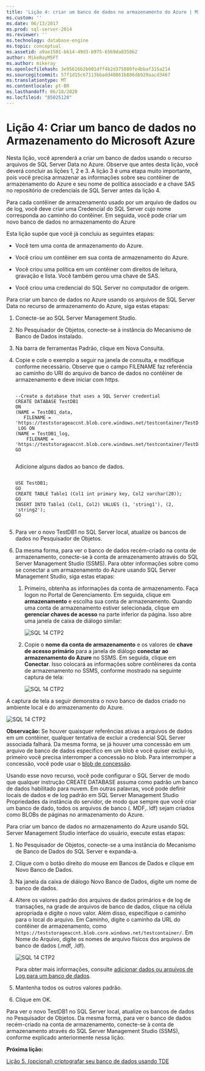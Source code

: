 ```yaml
---
title: 'Lição 4: criar um banco de dados no armazenamento do Azure | Microsoft Docs'
ms.custom: ''
ms.date: 06/13/2017
ms.prod: sql-server-2014
ms.reviewer: ''
ms.technology: database-engine
ms.topic: conceptual
ms.assetid: a9ae1501-b614-49d3-b975-6569da8350b2
author: MikeRayMSFT
ms.author: mikeray
ms.openlocfilehash: 3e95616b2b001dff4b2d375800fe4bbaf315a214
ms.sourcegitcommit: 57f1d15c67113bbadd40861b886d6929aacd3467
ms.translationtype: MT
ms.contentlocale: pt-BR
ms.lasthandoff: 06/18/2020
ms.locfileid: "85025120"
---
```

# <a name="lesson-4-create-a-database-in-azure-storage"></a>Lição 4: Criar um banco de dados no Armazenamento do Microsoft Azure
  Nesta lição, você aprenderá a criar um banco de dados usando o recurso arquivos de SQL Server Data no Azure. Observe que antes desta lição, você deverá concluir as lições 1, 2 e 3. A lição 3 é uma etapa muito importante, pois você precisa armazenar as informações sobre seu contêiner de armazenamento do Azure e seu nome de política associado e a chave SAS no repositório de credenciais de SQL Server antes da lição 4.  
  
 Para cada contêiner de armazenamento usado por um arquivo de dados ou de log, você deve criar uma Credencial do SQL Server cujo nome corresponda ao caminho do contêiner. Em seguida, você pode criar um novo banco de dados no armazenamento do Azure  
  
 Esta lição supõe que você já concluiu as seguintes etapas:  
  
-   Você tem uma conta de armazenamento do Azure.  
  
-   Você criou um contêiner em sua conta de armazenamento do Azure.  
  
-   Você criou uma política em um contêiner com direitos de leitura, gravação e lista. Você também gerou uma chave de SAS.  
  
-   Você criou uma credencial do SQL Server no computador de origem.  
  
 Para criar um banco de dados no Azure usando os arquivos de SQL Server Data no recurso de armazenamento do Azure, siga estas etapas:  
  
1.  Conecte-se ao SQL Server Management Studio.  
  
2.  No Pesquisador de Objetos, conecte-se à instância do Mecanismo de Banco de Dados instalado.  
  
3.  Na barra de ferramentas Padrão, clique em Nova Consulta.  
  
4.  Copie e cole o exemplo a seguir na janela de consulta, e modifique conforme necessário. Observe que o campo FILENAME faz referência ao caminho do URI do arquivo de banco de dados no contêiner de armazenamento e deve iniciar com https.  
  
    ```  
  
    --Create a database that uses a SQL Server credential    
    CREATE DATABASE TestDB1    
    ON   
    (NAME = TestDB1_data,   
       FILENAME = 'https://teststorageaccnt.blob.core.windows.net/testcontainer/TestDB1Data.mdf')   
     LOG ON   
    (NAME = TestDB1_log,   
        FILENAME = 'https://teststorageaccnt.blob.core.windows.net/testcontainer/TestDB1Log.ldf')   
    GO  
  
    ```  
  
     Adicione alguns dados ao banco de dados.  
  
    ```  
  
    USE TestDB1;   
    GO   
    CREATE TABLE Table1 (Col1 int primary key, Col2 varchar(20));   
    GO   
    INSERT INTO Table1 (Col1, Col2) VALUES (1, 'string1'), (2, 'string2');   
    GO  
  
    ```  
  
5.  Para ver o novo TestDB1 no SQL Server local, atualize os bancos de dados no Pesquisador de Objetos.  
  
6.  Da mesma forma, para ver o banco de dados recém-criado na conta de armazenamento, conecte-se à conta de armazenamento através do SQL Server Management Studio (SSMS). Para obter informações sobre como se conectar a um armazenamento do Azure usando SQL Server Management Studio, siga estas etapas:  
  
    1.  Primeiro, obtenha as informações da conta de armazenamento. Faça logon no Portal de Gerenciamento. Em seguida, clique em **armazenamento** e escolha sua conta de armazenamento. Quando uma conta de armazenamento estiver selecionada, clique em **gerenciar chaves de acesso** na parte inferior da página. Isso abre uma janela de caixa de diálogo similar:  
  
         ![SQL 14 CTP2](../tutorials/media/ss-was-tutlesson-4-6-1.gif "SQL 14 CTP2")  
  
    2.  Copie o **nome da conta de armazenamento** e os valores de **chave de acesso primário** para a janela de diálogo **conectar ao armazenamento do Azure** no SSMS. Em seguida, clique em **Conectar**. Isso colocará as informações sobre contêineres da conta de armazenamento no SSMS, conforme mostrado na seguinte captura de tela:  
  
         ![SQL 14 CTP2](../tutorials/media/ss-was-tutlesson-4-6-2.gif "SQL 14 CTP2")  
  
 A captura de tela a seguir demonstra o novo banco de dados criado no ambiente local e do armazenamento do Azure.  
  
 ![SQL 14 CTP2](../tutorials/media/ss-was-tutlesson-4-6-2b.gif "SQL 14 CTP2")  
  
 **Observação:** Se houver quaisquer referências ativas a arquivos de dados em um contêiner, qualquer tentativa de excluir a credencial SQL Server associada falhará. Da mesma forma, se já houver uma concessão em um arquivo de banco de dados específico em um blob e você quiser excluí-lo, primeiro você precisa interromper a concessão no blob. Para interromper a concessão, você pode usar o [blob de concessão](https://msdn.microsoft.com/library/azure/ee691972.aspx).  
  
 Usando esse novo recurso, você pode configurar o SQL Server de modo que qualquer instrução CREATE DATABASE assuma como padrão um banco de dados habilitado para nuvem. Em outras palavras, você pode definir locais de dados e de log padrão em SQL Server Management Studio Propriedades da instância do servidor, de modo que sempre que você criar um banco de dado, todos os arquivos de banco (. MDF,. ldf) sejam criados como BLOBs de páginas no armazenamento do Azure.  
  
 Para criar um banco de dados no armazenamento do Azure usando SQL Server Management Studio interface do usuário, execute estas etapas:  
  
1.  No Pesquisador de Objetos, conecte-se a uma instância do Mecanismo de Banco de Dados do SQL Server e expanda-a.  
  
2.  Clique com o botão direito do mouse em Bancos de Dados e clique em Novo Banco de Dados.  
  
3.  Na janela da caixa de diálogo Novo Banco de Dados, digite um nome de banco de dados.  
  
4.  Altere os valores padrão dos arquivos de dados primários e de log de transações, na grade de arquivos de banco de dados, clique na célula apropriada e digite o novo valor. Além disso, especifique o caminho para o local do arquivo. Em Caminho, digite o caminho da URL do contêiner de armazenamento, como `https://teststorageaccnt.blob.core.windows.net/testcontainer/`. Em Nome do Arquivo, digite os nomes de arquivo físicos dos arquivos de banco de dados (.mdf, .ldf).  
  
     ![SQL 14 CTP2](../tutorials/media/ss-was-tutlesson-4-6-4.gif "SQL 14 CTP2")  
  
     Para obter mais informações, consulte [adicionar dados ou arquivos de Log para um banco de dados](databases/add-data-or-log-files-to-a-database.md).  
  
5.  Mantenha todos os outros valores padrão.  
  
6.  Clique em OK.  
  
 Para ver o novo TestDB1 no SQL Server local, atualize os bancos de dados no Pesquisador de Objetos. Da mesma forma, para ver o banco de dados recém-criado na conta de armazenamento, conecte-se à conta de armazenamento através do SQL Server Management Studio (SSMS), conforme explicado anteriormente nessa lição.  
  
 **Próxima lição:**  
  
 [Lição 5. &#40;opcional&#41; criptografar seu banco de dados usando TDE](../relational-databases/lesson-4-restore-database-to-virtual-machine-from-url.md)  
  
  
